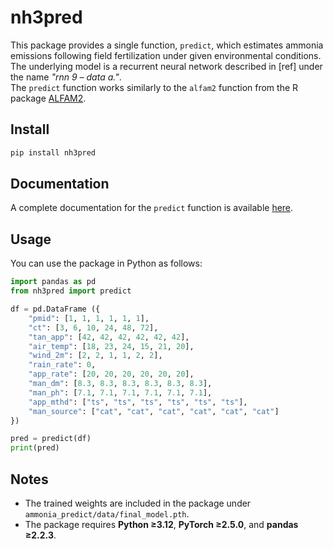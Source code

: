 # nh3pred

This package provides a single function, `predict`, which estimates ammonia emissions following field fertilization under given environmental conditions.  
The underlying model is a recurrent neural network described in [ref] under the name *"rnn 9 – data a."*.  
The `predict` function works similarly to the `alfam2` function from the R package [ALFAM2](https://cran.r-project.org/web/packages/ALFAM2/index.html).

## Install

```bash
pip install nh3pred 
```

## Documentation

A complete documentation for the `predict` function is available [here](https://nh3pred.readthedocs.io/en/latest/api.html#nh3pred.api.predict).

## Usage

You can use the package in Python as follows:

```python
import pandas as pd
from nh3pred import predict

df = pd.DataFrame ({
    "pmid": [1, 1, 1, 1, 1, 1],
    "ct": [3, 6, 10, 24, 48, 72],
    "tan_app": [42, 42, 42, 42, 42, 42],
    "air_temp": [18, 23, 24, 15, 21, 20],
    "wind_2m": [2, 2, 1, 1, 2, 2],
    "rain_rate": 0,
    "app_rate": [20, 20, 20, 20, 20, 20],
    "man_dm": [8.3, 8.3, 8.3, 8.3, 8.3, 8.3],
    "man_ph": [7.1, 7.1, 7.1, 7.1, 7.1, 7.1],
    "app_mthd": ["ts", "ts", "ts", "ts", "ts", "ts"],
    "man_source": ["cat", "cat", "cat", "cat", "cat", "cat"]
})

pred = predict(df)
print(pred)
``` 


## Notes

- The trained weights are included in the package under `ammonia_predict/data/final_model.pth`.
- The package requires **Python ≥3.12**, **PyTorch ≥2.5.0**, and **pandas ≥2.2.3**.



